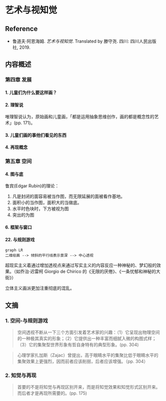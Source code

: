 

# 艺术与视知觉

## Reference

* 鲁道夫·阿恩海姆. *艺术与视知觉*. Translated by 滕守尧. 四川: 四川人民出版社, 2019.

## 内容概述

### 第四章 发展

#### 1. 儿童们为什么要这样画？

#### 2. 理智说

唯理智说认为，原始画和儿童画，「都是运用抽象思维创作，画的都是概念性的艺术」(pp. 171)。

#### 3. 儿童们画的事他们看见的东西

#### 4. 再现概念



### 第五章 空间

#### 4. 图与底

鲁宾(Edgar Rubin)的理论：

1. 凡是封闭的面容易被当作图，而无限延展的面被看作基地。
2. 面积小的当作图，面积大的当做底。
3. 水平时色块时，下方被视为图
4. 突出的为图

#### 6. 框架与窗口



#### 22. 与规则游戏

```mermaid
graph LR
二维绘画 --> 倾斜的平行线表示景深 --> 中心透视
```


超现实主义着通过增加透视点来通过写实主义的内容反应一种神秘的、梦幻般的效果。（如乔治·迟雷柯 Giorgio de Chirico 的《无限的厌倦》、《一条忧郁和神秘的大街》）

立体主义画派更加注重彻底的混乱。

## 文摘

### 1. 空间-与规则游戏

> 空间透视不断从一下三个方面引发着艺术家的兴趣：（1）它呈现出物理空间的一种极其真实的形象；（2）它提供出一种丰富而细腻入微的构图式样；（3）它的集聚型世界形象有哲自身特有的典型形象。(pp. 304)

> 心理学家扎加斯（Zajac）曾提出，高于眼睛水平的集聚比低于眼睛水平的集聚效果上更强烈，因而前者应该削弱，后者应该增强。（pp. 304）

### 2. 知觉与再现

> 首要的不是将知觉与再现区别开来，而是将知觉效果和知觉形式区别开来。而后者才是再现所需要的。(pp. 175)